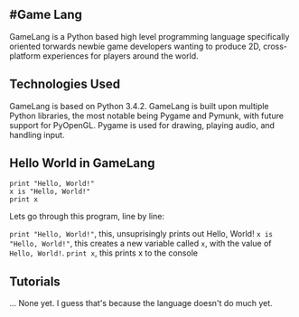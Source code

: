 #Game Lang
-------------

GameLang is a Python based high level programming language specifically oriented torwards newbie game developers wanting to produce 2D, cross-platform experiences for players around the world.

## Technologies Used

GameLang is based on Python 3.4.2. GameLang is built upon multiple Python libraries, the most notable being Pygame and Pymunk, with future support for PyOpenGL. Pygame is used for drawing, playing audio, and handling input.

## Hello World in GameLang

	print "Hello, World!"
	x is "Hello, World!"
	print x
	
Lets go through this program, line by line:

`print "Hello, World!"`, this, unsuprisingly prints out Hello, World!
`x is "Hello, World!"`, this creates a new variable called `x`, with the value of `Hello, World!`.
`print x`, this prints x to the console

## Tutorials
... None yet. I guess that's because the language doesn't do much yet.